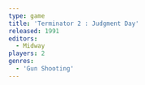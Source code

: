 ```yaml
---
type: game
title: 'Terminator 2 : Judgment Day'
released: 1991
editors: 
  - Midway
players: 2
genres:
  - 'Gun Shooting'
---
```

